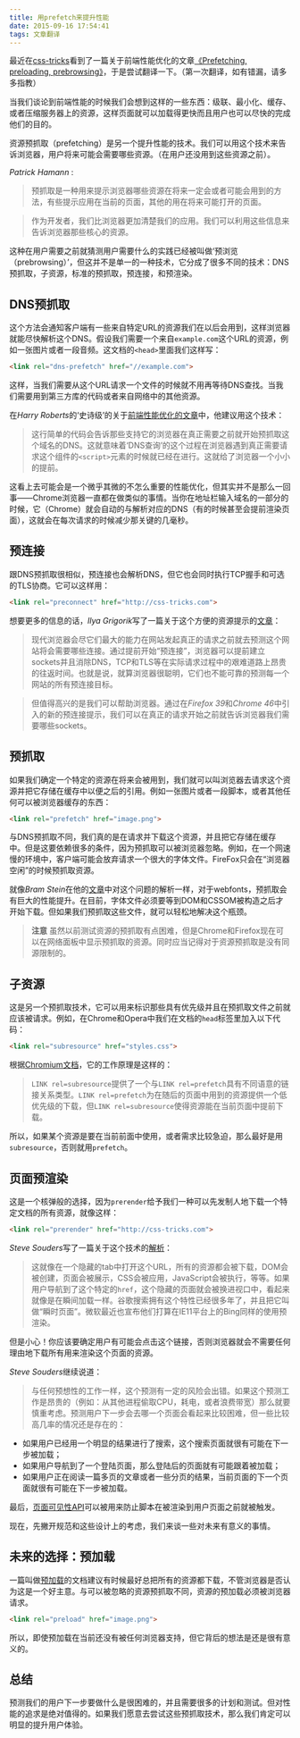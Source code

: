 ```yaml
---
title: 用prefetch来提升性能
date: 2015-09-16 17:54:41
tags: 文章翻译
---
```

最近在[css-tricks](https://css-tricks.com/)看到了一篇关于前端性能优化的文章[《Prefetching, preloading, prebrowsing》](https://css-tricks.com/prefetching-preloading-prebrowsing/)，于是尝试翻译一下。（第一次翻译，如有错漏，请多多指教）

<!--more-->

当我们谈论到前端性能的时候我们会想到这样的一些东西：级联、最小化、缓存、或者压缩服务器上的资源，这样页面就可以加载得更快而且用户也可以尽快的完成他们的目的。


资源预抓取（prefetching）是另一个提升性能的技术。我们可以用这个技术来告诉浏览器，用户将来可能会需要哪些资源。（在用户还没用到这些资源之前）。


*Patrick Hamann* :
> 预抓取是一种用来提示浏览器哪些资源在将来一定会或者可能会用到的方法，有些提示应用在当前的页面，其他的用在将来可能打开的页面。

> 作为开发者，我们比浏览器更加清楚我们的应用。我们可以利用这些信息来告诉浏览器那些核心的资源。


这种在用户需要之前就猜测用户需要什么的实践已经被叫做‘预浏览（prebrowsing）’，但这并不是单一的一种技术，它分成了很多不同的技术：DNS预抓取，子资源，标准的预抓取，预连接，和预渲染。

## DNS预抓取

这个方法会通知客户端有一些来自特定URL的资源我们在以后会用到，这样浏览器就能尽快解析这个DNS。假设我们需要一个来自`example.com`这个URL的资源，例如一张图片或者一段音频。这文档的`<head>`里面我们这样写：

```html
<link rel="dns-prefetch" href="//example.com">
```

这样，当我们需要从这个URL请求一个文件的时候就不用再等待DNS查找。当我们需要用到第三方库的代码或者来自网络中的其他资源。


在*Harry Roberts*的‘史诗级’的关于[前端性能优化的文章](http://csswizardry.com/2013/01/front-end-performance-for-web-designers-and-front-end-developers/#section:dns-prefetching)中，他建议用这个技术：

> 这行简单的代码会告诉那些支持它的浏览器在真正需要之前就开始预抓取这个域名的DNS。这就意味着‘DNS查询’的这个过程在浏览器遇到真正需要请求这个组件的`<script>`元素的时候就已经在进行。这就给了浏览器一个小小的提前。


这看上去可能会是一个微乎其微的不怎么重要的性能优化，但其实并不是那么一回事——Chrome浏览器一直都在做类似的事情。当你在地址栏输入域名的一部分的时候，它（Chrome）就会自动的与解析对应的DNS（有的时候甚至会提前渲染页面），这就会在每次请求的时候减少那关键的几毫秒。



## 预连接

跟DNS预抓取很相似，预连接也会解析DNS，但它也会同时执行TCP握手和可选的TLS协商。它可以这样用：

```html
<link rel="preconnect" href="http://css-tricks.com">
```

想要更多的信息的话，*Ilya Grigorik*写了一篇关于这个方便的资源提示的[文章](https://www.igvita.com/2015/08/17/eliminating-roundtrips-with-preconnect/)：

> 现代浏览器会尽它们最大的能力在网站发起真正的请求之前就去预测这个网站将会需要哪些连接。通过提前开始“预连接”，浏览器可以提前建立sockets并且消除DNS，TCP和TLS等在实际请求过程中的艰难道路上昂贵的往返时间。也就是说，就算浏览器很聪明，它们也不能可靠的预测每一个网站的所有预连接目标。

> 但值得高兴的是我们可以帮助浏览器。通过在*Firefox 39*和*Chrome 46*中引入的新的预连接提示，我们可以在真正的请求开始之前就告诉浏览器我们需要哪些sockets。

## 预抓取


如果我们确定一个特定的资源在将来会被用到，我们就可以叫浏览器去请求这个资源并把它存储在缓存中以便之后的引用。例如一张图片或者一段脚本，或者其他任何可以被浏览器缓存的东西：

```html
<link rel="prefetch" href="image.png">
```
与DNS预抓取不同，我们真的是在请求并下载这个资源，并且把它存储在缓存中。但是这要依赖很多的条件，因为预抓取可以被浏览器忽略。例如，在一个网速慢的环境中，客户端可能会放弃请求一个很大的字体文件。FireFox只会在“浏览器空闲”的时候预抓取资源。

就像*Bram Stein*在他的[文章](http://www.bramstein.com/writing/preload-hints-for-web-fonts.html)中对这个问题的解析一样，对于webfonts，预抓取会有巨大的性能提升。在目前，字体文件必须要等到DOM和CSSOM被构造之后才开始下载。但如果我们预抓取这些文件，就可以轻松地解决这个瓶颈。

> **注意** 虽然以前测试资源的预抓取有点困难，但是Chrome和Firefox现在可以在网络面板中显示预抓取的资源。同时应当记得对于资源预抓取是没有同源限制的。

## 子资源

这是另一个预抓取技术，它可以用来标识那些具有优先级并且在预抓取文件之前就应该被请求。例如，在Chrome和Opera中我们在文档的`head`标签里加入以下代码：

```html
<link rel="subresource" href="styles.css">
```

根据[Chromium文档](https://www.chromium.org/spdy/link-headers-and-server-hint/link-rel-subresource)，它的工作原理是这样的：

> `LINK rel=subresource`提供了一个与`LINK rel=prefetch`具有不同语意的链接关系类型。`LINK rel=prefetch`为在随后的页面中用到的资源提供一个低优先级的下载，但`LINK rel=subresource`使得资源能在当前页面中提前下载。

所以，如果某个资源是要在当前前面中使用，或者需求比较急迫，那么最好是用`subresource`，否则就用`prefetch`。

## 页面预渲染

这是一个核弹般的选择，因为`prerender`给予我们一种可以先发制人地下载一个特定文档的所有资源，就像这样：
```html
<link rel="prerender" href="http://css-tricks.com">
```

*Steve Souders*写了一篇关于这个技术的[解析](http://www.stevesouders.com/blog/2013/11/07/prebrowsing/)：
> 这就像在一个隐藏的tab中打开这个URL，所有的资源都会被下载，DOM会被创建，页面会被展示，CSS会被应用，JavaScript会被执行，等等。如果用户导航到了这个特定的`href`，这个隐藏的页面就会被换进视口中，看起来就像是在瞬间加载一样。谷歌搜索拥有这个特性已经很多年了，并且把它叫做“瞬时页面”。微软最近也宣布他们打算在IE11平台上的Bing同样的使用预渲染。

但是小心！你应该要确定用户有可能会点击这个链接，否则浏览器就会不需要任何理由地下载所有用来渲染这个页面的资源。

*Steve Souders*继续说道：
> 与任何预想性的工作一样，这个预测有一定的风险会出错。如果这个预测工作是昂贵的（例如：从其他进程偷取CPU，耗电，或者浪费带宽）那么就要慎重考虑。预测用户下一步会去哪一个页面会看起来比较困难，但一些比较高几率的情况还是存在的：
 * 如果用户已经用一个明显的结果进行了搜索，这个搜索页面就很有可能在下一步被加载；
 * 如果用户导航到了一个登陆页面，那么登陆后的页面就有可能跟着被加载；
 * 如果用户正在阅读一篇多页的文章或者一些分页的结果，当前页面的下一个页面就很有可能在下一步被加载。

 最后，[页面可见性API](http://www.w3.org/TR/page-visibility/)可以被用来防止脚本在被渲染到用户页面之前就被触发。

 现在，先撇开规范和这些设计上的考虑，我们来谈一些对未来有意义的事情。

 ## 未来的选择：预加载

 一篇叫做[预加载](https://w3c.github.io/preload/)的文档建议有时候最好总把所有的资源都下载，不管浏览器是否认为这是一个好主意。与可以被忽略的资源预抓取不同，资源的预加载必须被浏览器请求。

 ```html
 <link rel="preload" href="image.png">
 ```

所以，即使预加载在当前还没有被任何浏览器支持，但它背后的想法是还是很有意义的。

## 总结
预测我们的用户下一步要做什么是很困难的，并且需要很多的计划和测试。但对性能的追求是绝对值得的。如果我们愿意去尝试这些预抓取技术，那么我们肯定可以明显的提升用户体验。